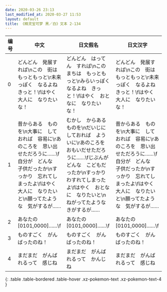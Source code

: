 ```yaml
---
date: 2020-03-26 23:13
last_modified_at: 2020-03-27 11:53
layout: default
title: 《精灵宝可梦 黑／白》文本 2-134
---
```

| 编号 | 中文 | 日文假名 | 日文汉字 |
| ---- | ---- | ---- | --- |
| 0 | どんどん　発展すれば\nこの　街は　もっともっと\r未来っぽく　なるよね　きっと！\fはやく　大人に　なりたいな！ | どんどん　はってん　すれば\nこの　まちは　もっともっと\rみらいっぽく　なるよね　きっと！\fはやく　おとなに　なりたいな！ | どんどん　発展すれば\nこの　街は　もっともっと\r未来っぽく　なるよね　きっと！\fはやく　大人に　なりたいな！ |
| 1 | 昔からある　ものを\n大事に　しておれば　容易に\rあのころを　思い出せただろうに……\f自分が　どんな　子供だったか\nすっかり　忘れてしまったよ\fはやく　大人に　なりたいと\n願ってたような　気がするが…… | むかし　からある　ものを\nだいじに　しておれば　よういに\rあのころを　おもいだせただろうに……\fじぶんが　どんな　こどもだったか\nすっかり　わすれてしまったよ\fはやく　おとなに　なりたいと\nねがってたような　きがするが…… | 昔からある　ものを\n大事に　しておれば　容易に\rあのころを　思い出せただろうに……\f自分が　どんな　子供だったか\nすっかり　忘れてしまったよ\fはやく　大人に　なりたいと\n願ってたような　気がするが…… |
| 2 | あなたの　[0101,0000]……\f | あなたの　[0101,0000]……\f | あなたの　[0101,0000]……\f |
| 3 | ものすごく　がんばったのね！ | ものすごく　がんばったのね！ | ものすごく　がんばったのね！ |
| 4 | まだまだ　がんばれるって　感じね | まだまだ　がんばれるって　かんじね | まだまだ　がんばれるって　感じね |
{: .table .table-bordered .table-hover .xz-pokemon-text .xz-pokemon-text-4 }